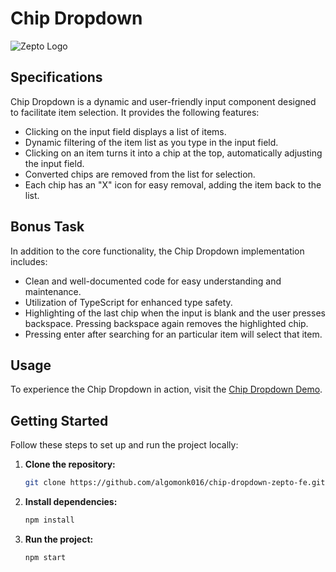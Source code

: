 # Chip Dropdown

![Zepto Logo](https://upload.wikimedia.org/wikipedia/en/7/7d/Logo_of_Zepto.png)

## Specifications

Chip Dropdown is a dynamic and user-friendly input component designed to facilitate item selection. It provides the following features:

- Clicking on the input field displays a list of items.
- Dynamic filtering of the item list as you type in the input field.
- Clicking on an item turns it into a chip at the top, automatically adjusting the input field.
- Converted chips are removed from the list for selection.
- Each chip has an "X" icon for easy removal, adding the item back to the list.

## Bonus Task

In addition to the core functionality, the Chip Dropdown implementation includes:

- Clean and well-documented code for easy understanding and maintenance.
- Utilization of TypeScript for enhanced type safety.
- Highlighting of the last chip when the input is blank and the user presses backspace. Pressing backspace again removes the highlighted chip.
- Pressing enter after searching for an particular item will select that item.

## Usage

To experience the Chip Dropdown in action, visit the [Chip Dropdown Demo](https://tushargupt.github.io/Chip-Select/).

## Getting Started

Follow these steps to set up and run the project locally:

1. **Clone the repository:**

    ```bash
    git clone https://github.com/algomonk016/chip-dropdown-zepto-fe.git
    ```

2. **Install dependencies:**

    ```bash
    npm install
    ```

3. **Run the project:**

    ```bash
    npm start
    ```
